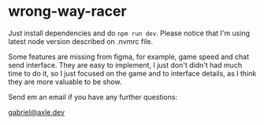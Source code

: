 # wrong-way-racer

Just install dependencies and do `npm run dev`.
Please notice that I'm using latest node version described on .nvmrc file.  

Some features are missing from figma, for example, game speed and chat send interface.
They are easy to implement, I just don't didn't had much time to do it, so I just focused on the game and to interface details, as I think they are more valuable to be show.

Send em an email if you have any further questions:

gabriel@axle.dev
